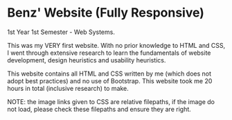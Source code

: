 # Benz' Website (Fully Responsive)

1st Year 1st Semester - Web Systems.

This was my VERY first website. With no prior knowledge to HTML and CSS, I went through extensive research to learn the fundamentals of website development, design heuristics and usability heuristics. 

This website contains all HTML and CSS written by me (which does not adopt best practices) and no use of Bootstrap. This website took me 20 hours in total (inclusive research) to make. 

NOTE: the image links given to CSS are relative filepaths, if the image do not load, please check these filepaths and ensure they are right. 
